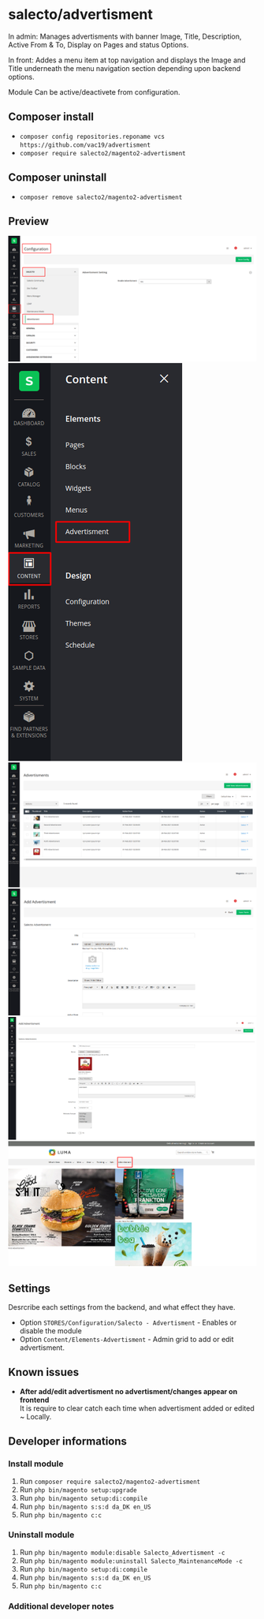 # salecto/advertisment

In admin: Manages advertisments with banner Image, Title, Description, Active From & To, Display on Pages and status Options.

In front: Addes a menu item at top navigation and displays the Image and Title underneath the menu navigation section depending upon backend options.

Module Can be active/deactivete from configuration. 

## Composer install

- `composer config repositories.reponame vcs https://github.com/vac19/advertisment`
- `composer require salecto2/magento2-advertisment`

## Composer uninstall

- `composer remove salecto2/magento2-advertisment`

## Preview

![config-option](/readme-images/config-option.png "Configuration Option")
![admin-option](/readme-images/admin-option.png "Admin Option")
![admin-grid](/readme-images/admin-grid.png "Admin Grid")
![admin-form](/readme-images/admin-form.png "Admin Form")
![edit-form](/readme-images/edit-form.png "Edit Form")
![front-end](/readme-images/front-end.png "Display at Front End")

## Settings
Desrcribe each settings from the backend, and what effect they have.

- Option `STORES/Configuration/Salecto - Advertisment` - Enables or disable the module
- Option `Content/Elements-Advertisment` - Admin grid to add or edit advertisment.

## Known issues

- **After add/edit advertisment no advertisment/changes appear on frontend**\
  It is require to clear catch each time when advertisment added or edited ~ Locally.

## Developer informations

### Install module
1. Run `composer require salecto2/magento2-advertisment`
1. Run `php bin/magento setup:upgrade`
1. Run `php bin/magento setup:di:compile`
1. Run `php bin/magento s:s:d da_DK en_US`
1. Run `php bin/magento c:c`

### Uninstall module
1. Run `php bin/magento module:disable Salecto_Advertisment -c`
1. Run `php bin/magento module:uninstall Salecto_MaintenanceMode -c`
1. Run `php bin/magento setup:di:compile`
1. Run `php bin/magento s:s:d da_DK en_US`
1. Run `php bin/magento c:c`

### Additional developer notes
